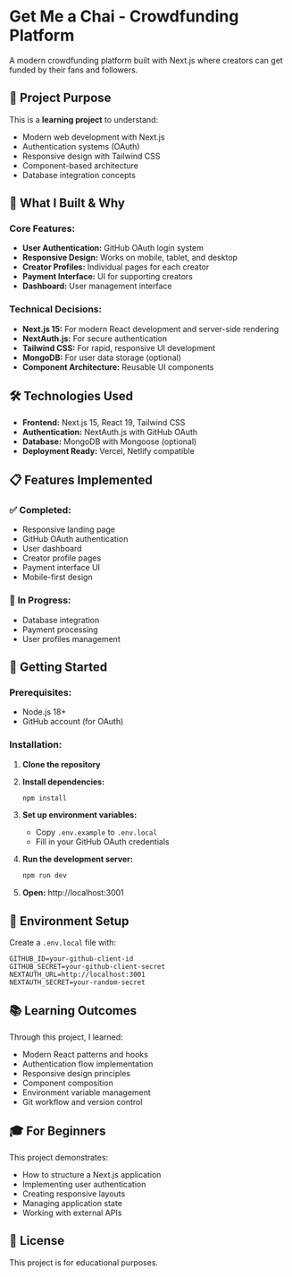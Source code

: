 # Get Me a Chai - Crowdfunding Platform

A modern crowdfunding platform built with Next.js where creators can get funded by their fans and followers.

## 🎯 **Project Purpose**
This is a **learning project** to understand:
- Modern web development with Next.js
- Authentication systems (OAuth)
- Responsive design with Tailwind CSS
- Component-based architecture
- Database integration concepts

## 🚀 **What I Built & Why**

### **Core Features:**
- **User Authentication:** GitHub OAuth login system
- **Responsive Design:** Works on mobile, tablet, and desktop
- **Creator Profiles:** Individual pages for each creator
- **Payment Interface:** UI for supporting creators
- **Dashboard:** User management interface

### **Technical Decisions:**
- **Next.js 15:** For modern React development and server-side rendering
- **NextAuth.js:** For secure authentication
- **Tailwind CSS:** For rapid, responsive UI development
- **MongoDB:** For user data storage (optional)
- **Component Architecture:** Reusable UI components

## 🛠️ **Technologies Used**

- **Frontend:** Next.js 15, React 19, Tailwind CSS
- **Authentication:** NextAuth.js with GitHub OAuth
- **Database:** MongoDB with Mongoose (optional)
- **Deployment Ready:** Vercel, Netlify compatible

## 📋 **Features Implemented**

### ✅ **Completed:**
- Responsive landing page
- GitHub OAuth authentication
- User dashboard
- Creator profile pages
- Payment interface UI
- Mobile-first design

### 🔄 **In Progress:**
- Database integration
- Payment processing
- User profiles management

## 🚀 **Getting Started**

### **Prerequisites:**
- Node.js 18+
- GitHub account (for OAuth)

### **Installation:**

1. **Clone the repository**
2. **Install dependencies:**
   ```bash
   npm install
   ```

3. **Set up environment variables:**
   - Copy `.env.example` to `.env.local`
   - Fill in your GitHub OAuth credentials

4. **Run the development server:**
   ```bash
   npm run dev
   ```

5. **Open:** http://localhost:3001

## 🔐 **Environment Setup**

Create a `.env.local` file with:
```env
GITHUB_ID=your-github-client-id
GITHUB_SECRET=your-github-client-secret
NEXTAUTH_URL=http://localhost:3001
NEXTAUTH_SECRET=your-random-secret
```

## 📚 **Learning Outcomes**

Through this project, I learned:
- Modern React patterns and hooks
- Authentication flow implementation
- Responsive design principles
- Component composition
- Environment variable management
- Git workflow and version control

## 🎓 **For Beginners**

This project demonstrates:
- How to structure a Next.js application
- Implementing user authentication
- Creating responsive layouts
- Managing application state
- Working with external APIs

## 📄 **License**

This project is for educational purposes.

